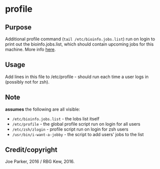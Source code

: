 # profile

## Purpose
Additional profile command (`tail /etc/bioinfo.jobs.list`) run on login to print out the bioinfo.jobs.list, which should contain upcoming jobs for this machine.  More info [here](index.md).

## Usage
Add lines in this file to /etc/profile - should run each time a user logs in (possibly not for zsh).

## Note 
**assumes** the following are all visible:

* `/etc/bioinfo.jobs.list` - the lobs list itself
* `/etc/profile` - the global profile script run on login for all users
* `/etc/zsh/zlogin` - profile script run on login for zsh users
* `/usr/bin/i-want-a-jobby` - the script to add users' jobs to the list
 
## Credit/copyright
Joe Parker, 2016 / RBG Kew, 2016. 